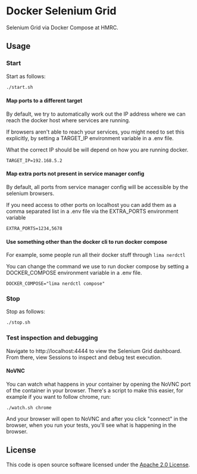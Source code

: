 # Docker Selenium Grid

Selenium Grid via Docker Compose at HMRC.

## Usage

### Start

Start as follows:

```bash
./start.sh
```

#### Map ports to a different target

By default, we try to automatically work out the IP address where we can reach the docker host where services are running.

If browsers aren't able to reach your services, you might need to set this explicitly, by setting a TARGET_IP environment variable in a .env file.

What the correct IP should be will depend on how you are running docker.

```
TARGET_IP=192.168.5.2
```

#### Map extra ports not present in service manager config

By default, all ports from service manager config will be accessible by the selenium browsers.

If you need access to other ports on localhost you can add them as a comma separated list in a .env file via the EXTRA_PORTS environment variable

```
EXTRA_PORTS=1234,5678
```

#### Use something other than the docker cli to run docker compose

For example, some people run all their docker stuff through `lima nerdctl`

You can change the command we use to run docker compose by setting a DOCKER_COMPOSE environment variable in a .env file.

```
DOCKER_COMPOSE="lima nerdctl compose"
```

### Stop

Stop as follows:

```bash
./stop.sh
```

### Test inspection and debugging

Navigate to http://localhost:4444 to view the Selenium Grid dashboard. From there, view Sessions to inspect and debug test execution.

#### NoVNC

You can watch what happens in your container by opening the NoVNC port of the container in your browser. There's a script to make this easier, for example if you want to follow chrome, run:

```
./watch.sh chrome
```

And your browser will open to NoVNC and after you click "connect" in the browser, when you run your tests, you'll see what is happening in the browser.

## License

This code is open source software licensed under the [Apache 2.0 License]("http://www.apache.org/licenses/LICENSE-2.0.html").
